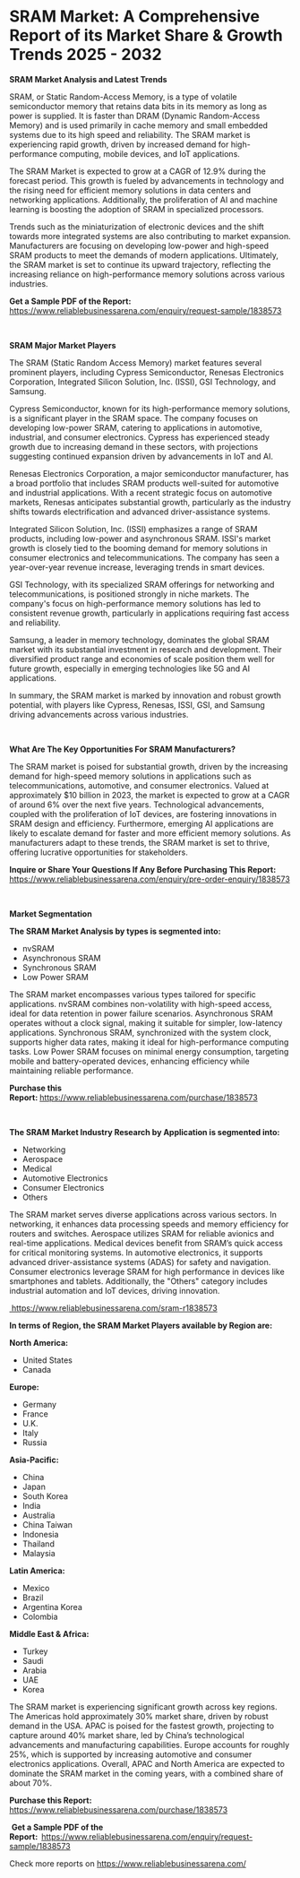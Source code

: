 <p><h1>SRAM Market: A Comprehensive Report of its Market Share & Growth Trends 2025 - 2032</h1></p><p><strong>SRAM Market Analysis and Latest Trends</strong></p>
<p><p>SRAM, or Static Random-Access Memory, is a type of volatile semiconductor memory that retains data bits in its memory as long as power is supplied. It is faster than DRAM (Dynamic Random-Access Memory) and is used primarily in cache memory and small embedded systems due to its high speed and reliability. The SRAM market is experiencing rapid growth, driven by increased demand for high-performance computing, mobile devices, and IoT applications. </p><p>The SRAM Market is expected to grow at a CAGR of 12.9% during the forecast period. This growth is fueled by advancements in technology and the rising need for efficient memory solutions in data centers and networking applications. Additionally, the proliferation of AI and machine learning is boosting the adoption of SRAM in specialized processors. </p><p>Trends such as the miniaturization of electronic devices and the shift towards more integrated systems are also contributing to market expansion. Manufacturers are focusing on developing low-power and high-speed SRAM products to meet the demands of modern applications. Ultimately, the SRAM market is set to continue its upward trajectory, reflecting the increasing reliance on high-performance memory solutions across various industries.</p></p>
<p><strong>Get a Sample PDF of the Report:&nbsp;</strong> <a href="https://www.reliablebusinessarena.com/enquiry/request-sample/1838573?utm_campaign=1871&utm_medium=2&utm_source=Github&utm_content=ia&utm_term=11022025&utm_id=sram">https://www.reliablebusinessarena.com/enquiry/request-sample/1838573</a></p>
<p>&nbsp;</p>
<p><strong>SRAM Major Market Players</strong></p>
<p><p>The SRAM (Static Random Access Memory) market features several prominent players, including Cypress Semiconductor, Renesas Electronics Corporation, Integrated Silicon Solution, Inc. (ISSI), GSI Technology, and Samsung. </p><p>Cypress Semiconductor, known for its high-performance memory solutions, is a significant player in the SRAM space. The company focuses on developing low-power SRAM, catering to applications in automotive, industrial, and consumer electronics. Cypress has experienced steady growth due to increasing demand in these sectors, with projections suggesting continued expansion driven by advancements in IoT and AI.</p><p>Renesas Electronics Corporation, a major semiconductor manufacturer, has a broad portfolio that includes SRAM products well-suited for automotive and industrial applications. With a recent strategic focus on automotive markets, Renesas anticipates substantial growth, particularly as the industry shifts towards electrification and advanced driver-assistance systems.</p><p>Integrated Silicon Solution, Inc. (ISSI) emphasizes a range of SRAM products, including low-power and asynchronous SRAM. ISSI's market growth is closely tied to the booming demand for memory solutions in consumer electronics and telecommunications. The company has seen a year-over-year revenue increase, leveraging trends in smart devices.</p><p>GSI Technology, with its specialized SRAM offerings for networking and telecommunications, is positioned strongly in niche markets. The company's focus on high-performance memory solutions has led to consistent revenue growth, particularly in applications requiring fast access and reliability.</p><p>Samsung, a leader in memory technology, dominates the global SRAM market with its substantial investment in research and development. Their diversified product range and economies of scale position them well for future growth, especially in emerging technologies like 5G and AI applications.</p><p>In summary, the SRAM market is marked by innovation and robust growth potential, with players like Cypress, Renesas, ISSI, GSI, and Samsung driving advancements across various industries.</p></p>
<p>&nbsp;</p>
<p><strong>What Are The Key Opportunities For SRAM Manufacturers?</strong></p>
<p><p>The SRAM market is poised for substantial growth, driven by the increasing demand for high-speed memory solutions in applications such as telecommunications, automotive, and consumer electronics. Valued at approximately $10 billion in 2023, the market is expected to grow at a CAGR of around 6% over the next five years. Technological advancements, coupled with the proliferation of IoT devices, are fostering innovations in SRAM design and efficiency. Furthermore, emerging AI applications are likely to escalate demand for faster and more efficient memory solutions. As manufacturers adapt to these trends, the SRAM market is set to thrive, offering lucrative opportunities for stakeholders.</p></p>
<p><strong>Inquire or Share Your Questions If Any Before Purchasing This Report:</strong> <a href="https://www.reliablebusinessarena.com/enquiry/pre-order-enquiry/1838573?utm_campaign=1871&utm_medium=2&utm_source=Github&utm_content=ia&utm_term=11022025&utm_id=sram">https://www.reliablebusinessarena.com/enquiry/pre-order-enquiry/1838573</a></p>
<p>&nbsp;</p>
<p><strong>Market Segmentation</strong></p>
<p><strong>The SRAM Market Analysis by types is segmented into:</strong></p>
<p><ul><li>nvSRAM</li><li>Asynchronous SRAM</li><li>Synchronous SRAM</li><li>Low Power SRAM</li></ul></p>
<p><p>The SRAM market encompasses various types tailored for specific applications. nvSRAM combines non-volatility with high-speed access, ideal for data retention in power failure scenarios. Asynchronous SRAM operates without a clock signal, making it suitable for simpler, low-latency applications. Synchronous SRAM, synchronized with the system clock, supports higher data rates, making it ideal for high-performance computing tasks. Low Power SRAM focuses on minimal energy consumption, targeting mobile and battery-operated devices, enhancing efficiency while maintaining reliable performance.</p></p>
<p><strong>Purchase this Report:&nbsp;</strong><a href="https://www.reliablebusinessarena.com/purchase/1838573?utm_campaign=1871&utm_medium=2&utm_source=Github&utm_content=ia&utm_term=11022025&utm_id=sram">https://www.reliablebusinessarena.com/purchase/1838573</a></p>
<p>&nbsp;</p>
<p><strong>The SRAM Market Industry Research by Application is segmented into:</strong></p>
<p><ul><li>Networking</li><li>Aerospace</li><li>Medical</li><li>Automotive Electronics</li><li>Consumer Electronics</li><li>Others</li></ul></p>
<p><p>The SRAM market serves diverse applications across various sectors. In networking, it enhances data processing speeds and memory efficiency for routers and switches. Aerospace utilizes SRAM for reliable avionics and real-time applications. Medical devices benefit from SRAM’s quick access for critical monitoring systems. In automotive electronics, it supports advanced driver-assistance systems (ADAS) for safety and navigation. Consumer electronics leverage SRAM for high performance in devices like smartphones and tablets. Additionally, the "Others" category includes industrial automation and IoT devices, driving innovation.</p></p>
<p><a href="https://www.reliablebusinessarena.com/sram-r1838573?utm_campaign=1871&utm_medium=2&utm_source=Github&utm_content=ia&utm_term=11022025&utm_id=sram">&nbsp;https://www.reliablebusinessarena.com/sram-r1838573</a></p>
<p><strong>In terms of Region, the SRAM Market Players available by Region are:</strong></p>
<p>
    <p> <strong> North America: </strong>
        <ul>
            <li>United States</li>
            <li>Canada</li>
        </ul>
        </p> 
    <p> <strong> Europe: </strong>
        <ul>
            <li>Germany</li>
            <li>France</li>
            <li>U.K.</li>
            <li>Italy</li>
            <li>Russia</li>
        </ul>
        </p> 
    <p> <strong> Asia-Pacific: </strong>
        <ul>
            <li>China</li>
            <li>Japan</li>
            <li>South Korea</li>
            <li>India</li>
            <li>Australia</li>
            <li>China Taiwan</li>
            <li>Indonesia</li>
            <li>Thailand</li>
            <li>Malaysia</li>
        </ul>
        </p> 
    <p> <strong> Latin America: </strong>
        <ul>
            <li>Mexico</li>
            <li>Brazil</li>
            <li>Argentina Korea</li>
            <li>Colombia</li>
        </ul>
        </p> 
    <p> <strong> Middle East & Africa: </strong>
        <ul>
            <li>Turkey</li>
            <li>Saudi</li>
            <li>Arabia</li>
            <li>UAE</li>
            <li>Korea</li>
        </ul>
    </p>
    </p>
<p><p>The SRAM market is experiencing significant growth across key regions. The Americas hold approximately 30% market share, driven by robust demand in the USA. APAC is poised for the fastest growth, projecting to capture around 40% market share, led by China’s technological advancements and manufacturing capabilities. Europe accounts for roughly 25%, which is supported by increasing automotive and consumer electronics applications. Overall, APAC and North America are expected to dominate the SRAM market in the coming years, with a combined share of about 70%.</p></p>
<p><strong>Purchase this Report: </strong><a href="https://www.reliablebusinessarena.com/purchase/1838573?utm_campaign=1871&utm_medium=2&utm_source=Github&utm_content=ia&utm_term=11022025&utm_id=sram">https://www.reliablebusinessarena.com/purchase/1838573</a></p>
<p>&nbsp;<strong>Get a Sample PDF of the Report:&nbsp;&nbsp;</strong><a href="https://www.reliablebusinessarena.com/enquiry/request-sample/1838573?utm_campaign=1871&utm_medium=2&utm_source=Github&utm_content=ia&utm_term=11022025&utm_id=sram">https://www.reliablebusinessarena.com/enquiry/request-sample/1838573</a></p>
<p><strong></strong></p>
<p>Check more reports on <a href="https://www.reliablebusinessarena.com/?utm_campaign=1871&utm_medium=2&utm_source=Github&utm_content=ia&utm_term=11022025&utm_id=sram">https://www.reliablebusinessarena.com/</a></p>